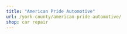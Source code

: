 ```yaml
---
title: "American Pride Automotive"
url: /york-county/american-pride-automotive/
shop: car repair
---
```

